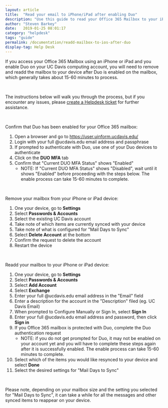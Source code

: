 ```yaml
---
layout: article
title:  "Read your email to iPhone/iPad after enabling Duo"
description: "Use this guide to read your Office 365 Mailbox to your iPhone or iPad after enabling Duo MFA."
author: "Steven Barkey"
date:   2019-01-25 08:01:17
category: "helpdesk"
tags: "guide"
permalink: /documentation/readd-mailbox-to-ios-after-duo
display-tag: Help Desk
---
```


<p>If you access your Office 365 Mailbox using an iPhone or iPad and you enable Duo on your UC Davis computing account, you will need to remove and readd the mailbox to your device after Duo is enabled on the mailbox, which generally takes about 15-60 minutes to process.</p>
<br />
<p>The instructions below will walk you through the process, but if you encounter any issues, please <a class="external-link" href="https://computing.caes.ucdavis.edu/documentation/help-desk-ticket" target="_parent">create a Helpdesk ticket</a> for further assistance.</p>
<br />
<p>Confirm that Duo has been enabled for your Office 365 mailbox:</p>
<ol style="PADDING-LEFT: 30px">
  <li>Open a browser and go to <a class="external-link" href="https://user.uinform.ucdavis.edu" target="_blank">https://user.uinform.ucdavis.edu/</a></li>
  <li>Login with your full @ucdavis.edu email address and passphrase</li>
  <li>If prompted to authenticate with Duo, use one of your Duo devices to authenticate</li>
  <li>Click on the <b>DUO MFA</b> tab</li>
  <li>Confirm that "Current DUO MFA Status" shows "Enabled"
    <ul style="PADDING-LEFT: 20px">
      <li>NOTE: If "Current DUO MFA Status" shows "Disabled", wait until it shows "Enabled" before proceeding with the steps below.  The enable process can take 15-60 minutes to complete.</li>
    </ul>
  </li>
</ol>
<br />
<p>Remove your mailbox from your iPhone or iPad device:</p>
<ol style="PADDING-LEFT: 30px">
  <li>One your device, go to <b>Settings</b></li>
  <li>Select <b>Passwords & Accounts</b></li>
  <li>Select the existing UC Davis account</li>
  <li>Take note of which items are currently synced with your device</li>
  <li>Take note of what is configured for "Mail Days to Sync"</li>
  <li>Select <b>Delete Account</b> at the bottom</li>
  <li>Confirm the request to delete the account</li>
  <li>Restart the device</li>
</ol>
<br />
<p>Readd your mailbox to your iPhone or iPad device:</p>
<ol style="PADDING-LEFT: 30px">
  <li>One your device, go to <b>Settings</b></li>
  <li>Select <b>Passwords & Accounts</b></li>
  <li>Select <b>Add Account</b></li>
  <li>Select <b>Exchange</b></li>
  <li>Enter your full @ucdavis.edu email address in the "Email" field</li>
  <li>Enter a description for the account in the "Description" filed (eg. UC Davis Email)</li>
  <li>When prompted to Configure Manually or Sign In, select <b>Sign In</b></li>
  <li>Enter your full @ucdavis.edu email address and password, then click <b>Sign in</b></li>
  <li>If you Office 365 mailbox is protected with Duo, complete the Duo authentication request
    <ul style="PADDING-LEFT: 20px">
      <li>NOTE: if you do not get prompted for Duo, it may not be enabled on your account yet and you will have to complete these steps again after it is successfully enabled.  The enable process can take 15-60 minutes to complete.</li>
    </ul>
  </li>
  <li>Select which of the items you would like resynced to your device and select <b>Done</b></li>
  <li>Select the desired settings for "Mail Days to Sync"</li>
</ol>
<br />
<p>Please note, depending on your mailbox size and the setting you selected for "Mail Days to Sync", it can take a while for all the messages and other synced items to reappear on your device.</p>

